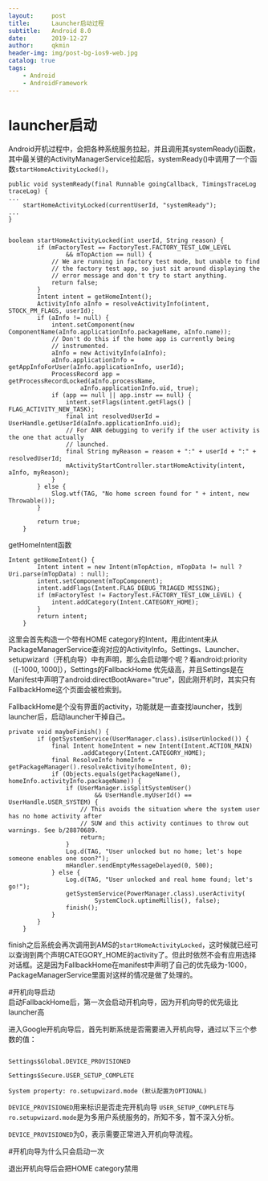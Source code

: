 ```yaml
---
layout:     post
title:      Launcher启动过程
subtitle:   Android 8.0
date:       2019-12-27
author:     qkmin
header-img: img/post-bg-ios9-web.jpg
catalog: true
tags:
    - Android 
    - AndroidFramework
---
```


# launcher启动  
Android开机过程中，会把各种系统服务拉起，并且调用其systemReady()函数，其中最关键的ActivityManagerService拉起后，systemReady()中调用了一个函数`startHomeActivityLocked()`，

```
public void systemReady(final Runnable goingCallback, TimingsTraceLog traceLog) {
...
    startHomeActivityLocked(currentUserId, "systemReady");
...
}
```

```

boolean startHomeActivityLocked(int userId, String reason) {
        if (mFactoryTest == FactoryTest.FACTORY_TEST_LOW_LEVEL
                && mTopAction == null) {
            // We are running in factory test mode, but unable to find
            // the factory test app, so just sit around displaying the
            // error message and don't try to start anything.
            return false;
        }
        Intent intent = getHomeIntent();
        ActivityInfo aInfo = resolveActivityInfo(intent, STOCK_PM_FLAGS, userId);
        if (aInfo != null) {
            intent.setComponent(new ComponentName(aInfo.applicationInfo.packageName, aInfo.name));
            // Don't do this if the home app is currently being
            // instrumented.
            aInfo = new ActivityInfo(aInfo);
            aInfo.applicationInfo = getAppInfoForUser(aInfo.applicationInfo, userId);
            ProcessRecord app = getProcessRecordLocked(aInfo.processName,
                    aInfo.applicationInfo.uid, true);
            if (app == null || app.instr == null) {
                intent.setFlags(intent.getFlags() | FLAG_ACTIVITY_NEW_TASK);
                final int resolvedUserId = UserHandle.getUserId(aInfo.applicationInfo.uid);
                // For ANR debugging to verify if the user activity is the one that actually
                // launched.
                final String myReason = reason + ":" + userId + ":" + resolvedUserId;
                mActivityStartController.startHomeActivity(intent, aInfo, myReason);
            }
        } else {
            Slog.wtf(TAG, "No home screen found for " + intent, new Throwable());
        }

        return true;
    }

```

getHomeIntent函数

```
Intent getHomeIntent() {
        Intent intent = new Intent(mTopAction, mTopData != null ? Uri.parse(mTopData) : null);
        intent.setComponent(mTopComponent);
        intent.addFlags(Intent.FLAG_DEBUG_TRIAGED_MISSING);
        if (mFactoryTest != FactoryTest.FACTORY_TEST_LOW_LEVEL) {
            intent.addCategory(Intent.CATEGORY_HOME);
        }
        return intent;
    }
```

这里会首先构造一个带有HOME category的Intent，用此intent来从PackageManagerService查询对应的ActivityInfo。Settings、Launcher、setupwizard（开机向导）中有声明，那么会启动哪个呢？看android:priority（[-1000, 1000]），Settings的FallbackHome 优先级高，并且Settings是在Manifest中声明了android:directBootAware="true"，因此刚开机时，其实只有FallbackHome这个页面会被检索到。

FallbackHome是个没有界面的activity，功能就是一直查找launcher，找到launcher后，启动launcher干掉自己。

```
private void maybeFinish() {
        if (getSystemService(UserManager.class).isUserUnlocked()) {
            final Intent homeIntent = new Intent(Intent.ACTION_MAIN)
                    .addCategory(Intent.CATEGORY_HOME);
            final ResolveInfo homeInfo = getPackageManager().resolveActivity(homeIntent, 0);
            if (Objects.equals(getPackageName(), homeInfo.activityInfo.packageName)) {
                if (UserManager.isSplitSystemUser()
                        && UserHandle.myUserId() == UserHandle.USER_SYSTEM) {
                    // This avoids the situation where the system user has no home activity after
                    // SUW and this activity continues to throw out warnings. See b/28870689.
                    return;
                }
                Log.d(TAG, "User unlocked but no home; let's hope someone enables one soon?");
                mHandler.sendEmptyMessageDelayed(0, 500);
            } else {
                Log.d(TAG, "User unlocked and real home found; let's go!");
                getSystemService(PowerManager.class).userActivity(
                        SystemClock.uptimeMillis(), false);
                finish();
            }
        }
    }
```

finish之后系统会再次调用到AMS的`startHomeActivityLocked`，这时候就已经可以查询到两个声明CATEGORY_HOME的activity了。但此时依然不会有应用选择对话框。这是因为FallbackHome在manifest中声明了自己的优先级为-1000，PackageManagerService里面对这样的情况是做了处理的。  

#开机向导启动  
启动FallbackHome后，第一次会启动开机向导，因为开机向导的优先级比launcher高

进入Google开机向导后，首先判断系统是否需要进入开机向导，通过以下三个参数的值：



```

Settings$Global.DEVICE_PROVISIONED

Settings$Secure.USER_SETUP_COMPLETE

System property: ro.setupwizard.mode (默认配置为OPTIONAL)
```

`DEVICE_PROVISIONED`用来标识是否走完开机向导
 `USER_SETUP_COMPLETE`与`ro.setupwizard.mode`是为多用户系统服务的，所知不多，暂不深入分析。

`DEVICE_PROVISIONED`为0，表示需要正常进入开机向导流程。

#开机向导为什么只会启动一次  

退出开机向导后会把HOME category禁用